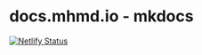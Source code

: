 # docs.mhmd.io - mkdocs

[![Netlify Status](https://api.netlify.com/api/v1/badges/ddc31c12-8782-4a0e-948b-52b9fb28ceab/deploy-status)](https://app.netlify.com/sites/docs-mhmdio/deploys)
